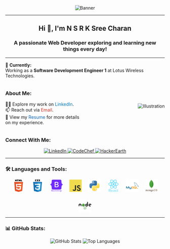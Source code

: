 <div align="center">
  <img src="https://ik.imagekit.io/otrrchrtq/N_S_R_K_Sree_charan_qXO2fDW3G.gif?ik-sdk-version=javascript-1.4.3&updatedAt=1662179806034" width="500px" alt="Banner" />
</div>

---

<h2 align="center">Hi 👋, I'm N S R K Sree Charan</h2>
<h3 align="center">A passionate Web Developer exploring and learning new things every day!</h3>

---

🌱 **Currently:**  
Working as a **Software Development Engineer 1** at Lotus Wireless Technologies.
<div style="display: flex; flex-direction: row; align-items: center; justify-content: space-between; gap: 20px;">
  <!-- Left Content Section -->
  <div style="flex: 1; max-width: 60%;">
    <h3>About Me:</h3>
    <ul style="list-style-type: none; padding: 0;">
      <li>👨‍💻 Explore my work on <a href="https://www.linkedin.com/in/nsrksreecharan/" target="_blank" style="text-decoration: none; color: #0077b5;">LinkedIn</a>.</li>
      <li>📫 Reach out via <a href="https://mail.google.com/mail/u/0/#sent?compose=GTvVlcSDXXwGNTpzWMhqzztPMkpMDfkdvpwQDjWzqBJMcDTFkjJmKRnzPbbQTxXntVBzZQJxJDvbd" target="_blank" style="text-decoration: none; color: #d93025;">Email</a>.</li>
      <li>📄 View my <a href="https://docs.google.com/document/d/11FwphnzOsmRwis8fTmtoDroFHl8l2V4W/edit?usp=sharing&ouid=103841254493998090371&rtpof=true&sd=true" target="_blank" style="text-decoration: none; color: #0a66c2;">Resume</a> for more details on my experience.</li>
    </ul>
  </div>

  <!-- Right Image Section -->
  <div style="flex: 1; text-align: right;">
    <img src="https://res.cloudinary.com/dub9ymu0j/image/upload/v1662655701/robot-removebg-preview_iwdpoh.png" alt="Illustration" style="max-width: 100%; height: auto; width: 300px;" />
  </div>
</div>


### Connect With Me:
<p align="center">
  <a href="https://linkedin.com/in/nsrksreecharan" target="_blank">
    <img src="https://raw.githubusercontent.com/rahuldkjain/github-profile-readme-generator/master/src/images/icons/Social/linked-in-alt.svg" alt="LinkedIn" width="40px" height="40px" />
  </a>
  <a href="https://www.codechef.com/users/sree2charan" target="_blank">
    <img src="https://cdn.jsdelivr.net/npm/simple-icons@3.1.0/icons/codechef.svg" alt="CodeChef" width="40px" height="40px" />
  </a>
  <a href="https://www.hackerearth.com/@sreecharan360" target="_blank">
    <img src="https://raw.githubusercontent.com/rahuldkjain/github-profile-readme-generator/master/src/images/icons/Social/hackerearth.svg" alt="HackerEarth" width="40px" height="40px" />
  </a>
</p>

---

### 🛠️ Languages and Tools:
<p align="center" style="display: flex; flex-wrap: wrap; justify-content: center; gap: 20px;">
  <a href="https://www.w3.org/html/" target="_blank" rel="noreferrer">
    <img src="https://raw.githubusercontent.com/devicons/devicon/master/icons/html5/html5-original-wordmark.svg" alt="HTML5" width="40px" height="40px" />
  </a>
  <a href="https://www.w3schools.com/css/" target="_blank" rel="noreferrer">
    <img src="https://raw.githubusercontent.com/devicons/devicon/master/icons/css3/css3-original-wordmark.svg" alt="CSS3" width="40px" height="40px" />
  </a>
  <a href="https://getbootstrap.com" target="_blank" rel="noreferrer">
    <img src="https://raw.githubusercontent.com/devicons/devicon/master/icons/bootstrap/bootstrap-plain-wordmark.svg" alt="Bootstrap" width="40px" height="40px" />
  </a>
  <a href="https://developer.mozilla.org/en-US/docs/Web/JavaScript" target="_blank" rel="noreferrer">
    <img src="https://raw.githubusercontent.com/devicons/devicon/master/icons/javascript/javascript-original.svg" alt="JavaScript" width="40px" height="40px" />
  </a>
  <a href="https://www.python.org" target="_blank" rel="noreferrer">
    <img src="https://raw.githubusercontent.com/devicons/devicon/master/icons/python/python-original.svg" alt="Python" width="40px" height="40px" />
  </a>
  <a href="https://reactjs.org/" target="_blank" rel="noreferrer">
    <img src="https://raw.githubusercontent.com/devicons/devicon/master/icons/react/react-original-wordmark.svg" alt="React" width="40px" height="40px" />
  </a>
  <a href="https://www.mysql.com/" target="_blank" rel="noreferrer">
    <img src="https://raw.githubusercontent.com/devicons/devicon/master/icons/mysql/mysql-original-wordmark.svg" alt="MySQL" width="40px" height="40px" />
  </a>
  <a href="https://www.mongodb.com/" target="_blank" rel="noreferrer">
    <img src="https://raw.githubusercontent.com/devicons/devicon/master/icons/mongodb/mongodb-original-wordmark.svg" alt="MongoDB" width="40px" height="40px" />
  </a>
  <a href="https://nodejs.org" target="_blank" rel="noreferrer">
    <img src="https://raw.githubusercontent.com/devicons/devicon/master/icons/nodejs/nodejs-original-wordmark.svg" alt="Node.js" width="40px" height="40px" />
  </a>
</p>


---

### 📊 GitHub Stats:
<div align="center">
  <img width="48%" src="https://github-readme-stats.vercel.app/api?username=nsrksreecharan&show_icons=true&theme=dracula" alt="GitHub Stats" />
  <img width="48%" src="https://github-readme-stats.vercel.app/api/top-langs?username=nsrksreecharan&show_icons=true&theme=dracula&layout=compact" alt="Top Languages" />
</div>
